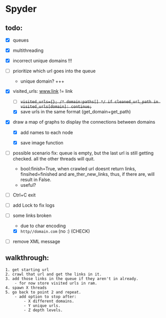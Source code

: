 # Spyder

## todo:
- [x] queues
- [x] multithreading
- [x] incorrect unique domains !!!
- [ ] prioritize which url goes into the queue
    - unique domain? +++
- [x] visited_urls: www.link != link
    - [ ] ~~```visited_urls={}; /* domain:paths[] */ if cleaned_url_path in visited_urls[domain]: continue;```~~
    - [x] save urls in the same format (get_domain+get_path)
- [x] draw a map of graphs to display the connections between domains
    - [x] add names to each node
    - [x] save image function


- [ ] possible scenario fix: queue is empty, but the last url is still getting checked. all the other threads will quit.
    - bool:finish=True, when crawled url doesnt return links, finsihed=finished and are_ther_new_links, thus, if there are, will result in False.
    - useful?
- [ ] Ctrl+C exit
- [ ] add Lock to fix logs
- [ ] some links broken 
    - due to char encoding
    - [x] `http//domain.com` (no :) (CHECK)
- [ ] remove XML message


## walkthrough:
    1. get starting url
    2. crawl that url and get the links in it.
    3. add those links in the queue if they aren't in already. 
        - for now store visited urls in ram.
    4. spawn X threads
    5. go back to point 2 and repeat.
        - add option to stop after:
            - X different domains.
            - Y unique urls.
            - Z depth levels.
